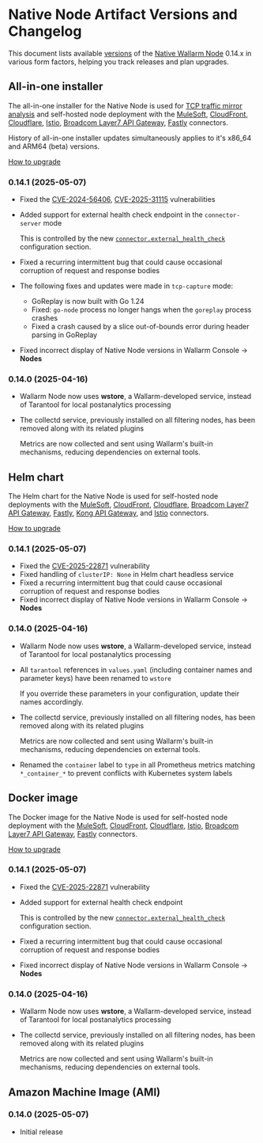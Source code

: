 # Native Node Artifact Versions and Changelog

This document lists available [versions](../versioning-policy.md) of the [Native Wallarm Node](../../installation/nginx-native-node-internals.md#native-node) 0.14.x in various form factors, helping you track releases and plan upgrades.

## All-in-one installer

The all-in-one installer for the Native Node is used for [TCP traffic mirror analysis](../../installation/oob/tcp-traffic-mirror/deployment.md) and self-hosted node deployment with the [MuleSoft](../../installation/connectors/mulesoft.md), [CloudFront](../../installation/connectors/aws-lambda.md), [Cloudflare](../../installation/connectors/cloudflare.md), [Istio](../../installation/connectors/istio-inline.md), [Broadcom Layer7 API Gateway](../../installation/connectors/layer7-api-gateway.md), [Fastly](../../installation/connectors/fastly.md) connectors.

History of all-in-one installer updates simultaneously applies to it's x86_64 and ARM64 (beta) versions.

[How to upgrade](all-in-one.md)

### 0.14.1 (2025-05-07)

* Fixed the [CVE-2024-56406](https://nvd.nist.gov/vuln/detail/CVE-2024-56406), [CVE-2025-31115](https://nvd.nist.gov/vuln/detail/CVE-2025-31115) vulnerabilities
* Added support for external health check endpoint in the `connector-server` mode

    This is controlled by the new [`connector.external_health_check`](../../installation/native-node/all-in-one-conf.md#connectorexternal_health_check) configuration section.
* Fixed a recurring intermittent bug that could cause occasional corruption of request and response bodies
* The following fixes and updates were made in `tcp-capture` mode:

    * GoReplay is now built with Go 1.24
    * Fixed: `go-node` process no longer hangs when the `goreplay` process crashes
    * Fixed a crash caused by a slice out-of-bounds error during header parsing in GoReplay
* Fixed incorrect display of Native Node versions in Wallarm Console → **Nodes**

### 0.14.0 (2025-04-16)

* Wallarm Node now uses **wstore**, a Wallarm-developed service, instead of Tarantool for local postanalytics processing
* The collectd service, previously installed on all filtering nodes, has been removed along with its related plugins
    
    Metrics are now collected and sent using Wallarm's built-in mechanisms, reducing dependencies on external tools.

## Helm chart

The Helm chart for the Native Node is used for self-hosted node deployments with the [MuleSoft](../../installation/connectors/mulesoft.md), [CloudFront](../../installation/connectors/aws-lambda.md), [Cloudflare](../../installation/connectors/cloudflare.md), [Broadcom Layer7 API Gateway](../../installation/connectors/layer7-api-gateway.md), [Fastly](../../installation/connectors/fastly.md), [Kong API Gateway](../../installation/connectors/kong-api-gateway.md), and [Istio](../../installation/connectors/istio-inline.md) connectors.

[How to upgrade](helm-chart.md)

### 0.14.1 (2025-05-07)

* Fixed the [CVE-2025-22871](https://nvd.nist.gov/vuln/detail/CVE-2025-22871) vulnerability
* Fixed handling of `clusterIP: None` in Helm chart headless service
* Fixed a recurring intermittent bug that could cause occasional corruption of request and response bodies
* Fixed incorrect display of Native Node versions in Wallarm Console → **Nodes**

### 0.14.0 (2025-04-16)

* Wallarm Node now uses **wstore**, a Wallarm-developed service, instead of Tarantool for local postanalytics processing
* All `tarantool` references in `values.yaml` (including container names and parameter keys) have been renamed to `wstore`

    If you override these parameters in your configuration, update their names accordingly.
* The collectd service, previously installed on all filtering nodes, has been removed along with its related plugins
    
    Metrics are now collected and sent using Wallarm's built-in mechanisms, reducing dependencies on external tools.
* Renamed the `container` label to `type` in all Prometheus metrics matching `*_container_*` to prevent conflicts with Kubernetes system labels

## Docker image

The Docker image for the Native Node is used for self-hosted node deployment with the [MuleSoft](../../installation/connectors/mulesoft.md), [CloudFront](../../installation/connectors/aws-lambda.md), [Cloudflare](../../installation/connectors/cloudflare.md), [Istio](../../installation/connectors/istio-inline.md), [Broadcom Layer7 API Gateway](../../installation/connectors/layer7-api-gateway.md), [Fastly](../../installation/connectors/fastly.md) connectors.

[How to upgrade](docker-image.md)

### 0.14.1 (2025-05-07)

* Fixed the [CVE-2025-22871](https://nvd.nist.gov/vuln/detail/CVE-2025-22871) vulnerability
* Added support for external health check endpoint

    This is controlled by the new [`connector.external_health_check`](../../installation/native-node/all-in-one-conf.md#connectorexternal_health_check) configuration section.
* Fixed a recurring intermittent bug that could cause occasional corruption of request and response bodies
* Fixed incorrect display of Native Node versions in Wallarm Console → **Nodes**

### 0.14.0 (2025-04-16)

* Wallarm Node now uses **wstore**, a Wallarm-developed service, instead of Tarantool for local postanalytics processing
* The collectd service, previously installed on all filtering nodes, has been removed along with its related plugins
    
    Metrics are now collected and sent using Wallarm's built-in mechanisms, reducing dependencies on external tools.

## Amazon Machine Image (AMI)

<!-- How to upgrade -->

### 0.14.0 (2025-05-07)

* Initial release
